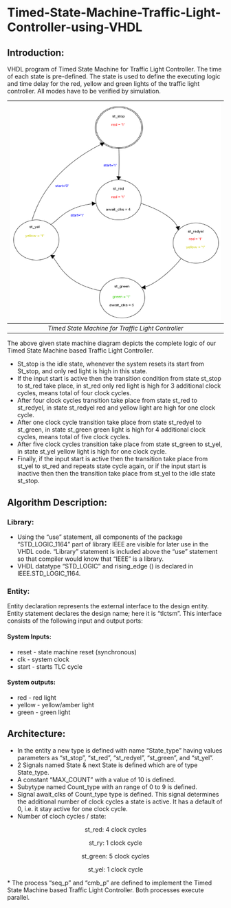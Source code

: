 # Timed-State-Machine-Traffic-Light-Controller-using-VHDL

## Introduction:
VHDL program of Timed State Machine for Traffic Light Controller. The time of each state is pre-defined. The state is used to define the executing logic and time delay for the red, yellow and green lights of the traffic light controller. All modes have to be verified by simulation.

| <img src="./Simulation/Timed State Machine.PNG"> |
|:--:| 
| *Timed State Machine for Traffic Light Controller* |

The above given state machine diagram depicts the complete logic of our Timed State Machine based Traffic Light Controller.

* St_stop is the idle state, whenever the system resets its start from St_stop, and only red light is high in this state.
* If the input start is active then the transition condition from state st_stop to st_red take place, in st_red only red light is high for 3 additional clock cycles, means total of four clock cycles.
* After four clock cycles transition take place from state st_red to st_redyel, in state st_redyel red and yellow light are high for one clock cycle.
* After one clock cycle transition take place from state st_redyel to st_green, in state st_green green light is high for 4 additional clock cycles, means total of five clock cycles.
* After five clock cycles transition take place from state st_green to st_yel, in state st_yel yellow light is high for one clock cycle.
* Finally, if the input start is active then the transition take place from st_yel to st_red and repeats state cycle again, or if the input start is inactive then then the transition take place from st_yel to the idle state st_stop.

## Algorithm Description:

### Library:
* Using the “use” statement, all components of the package “STD_LOGIC_1164” part of library IEEE are visible for later use in the VHDL code. “Library” statement is included above the “use” statement so that compiler would know that “IEEE” is a library.
* VHDL datatype “STD_LOGIC” and rising_edge () is declared in IEEE.STD_LOGIC_1164.

### Entity:
Entity declaration represents the external interface to the design entity. Entity statement declares the design name; here it is “tlctsm”. This interface consists of the following input and output ports:

#### System Inputs:
* reset - state machine reset (synchronous)
* clk - system clock
* start - starts TLC cycle

#### System outputs:
* red - red light
* yellow - yellow/amber light
* green - green light

## Architecture:
* In the entity a new type is defined with name “State_type” having values parameters as “st_stop”, “st_red”, “st_redyel”, “st_green”, and “st_yel”.
* 2 Signals named State & next State is defined which are of type State_type.
* A constant “MAX_COUNT” with a value of 10 is defined.
* Subytype named Count_type with an range of 0 to 9 is defined.
* Signal await_clks of Count_type type is defined. This signal determines the additional number of clock cycles a state is active. It has a default of 0, i.e. it stay active for one clock cycle.
* Number of cloch cycles / state:
<p align="center">st_red: 4 clock cycles</p>
<p align="center">st_ry: 1 clock cycle</p>
<p align="center">st_green: 5 clock cycles</p>
<p align="center">st_yel: 1 clock cycle</p>
* The process “seq_p” and “cmb_p” are defined to implement the Timed State Machine based Traffic Light Controller. Both processes execute parallel.
